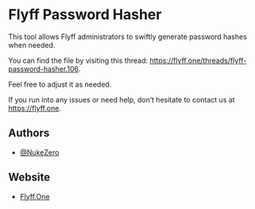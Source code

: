 # Flyff Password Hasher

This tool allows Flyff administrators to swiftly generate password hashes when needed.

You can find the file by visiting this thread: https://flyff.one/threads/flyff-password-hasher.106.

Feel free to adjust it as needed.

If you run into any issues or need help, don’t hesitate to contact us at https://flyff.one.

## Authors
- [@NukeZero](https://www.github.com/nukezero)

## Website
- [Flyff.One](https://flyff.one)